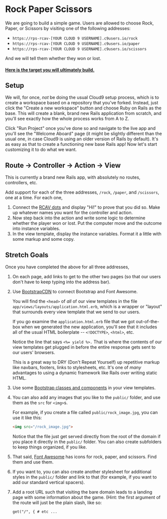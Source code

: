 # Rock Paper Scissors

We are going to build a simple game. Users are allowed to choose Rock, Paper, or Scissors by visiting one of the following addresses:

 - `https://rps-rcav-[YOUR CLOUD 9 USERNAME].c9users.io/rock`
 - `https://rps-rcav-[YOUR CLOUD 9 USERNAME].c9users.io/paper`
 - `https://rps-rcav-[YOUR CLOUD 9 USERNAME].c9users.io/scissors`

And we will tell them whether they won or lost.

#### [Here is the target you will ultimately build.](https://rps-rcav-target.herokuapp.com)

## Setup

We will, for once, _not_ be doing the usual Cloud9 setup process, which is to create a workspace based on a repository that you've forked. Instead, just click the "Create a new workspace" button and choose Ruby on Rails as the base. This will create a blank, brand new Rails application from scratch, and you'll see exactly how the whole process works from A to Z.

Click "Run Project" once you've done so and navigate to the live app and you'll see the "Welcome Aboard" page (it might be slightly different than the usual one, in case Cloud9 is using an older version of Rails by default). It's as easy as that to create a functioning new base Rails app! Now let's start customizing it to do what we want.

## Route → Controller → Action → View

This is currently a brand new Rails app, with absolutely no routes, controllers, etc.

Add support for each of the three addresses, `/rock`, `/paper`, and `/scissors`, one at a time. For each one,

 1. Connect the [RCAV dots](https://guides.firstdraft.com/rcav-flowchart.html) and display "Hi!" to prove that you did so. Make up whatever names you want for the controller and action.
 1. Now step back into the action and write some logic to determine whether the player won or lost. Put the computer move and the outcome into instance variables.
 1. In the view template, display the instance variables. Format it a little with some markup and some copy.

## Stretch Goals

Once you have completed the above for all three addresses,

 1. On each page, add links to get to the other two pages (so that our users don't have to keep typing into the address bar).

 1. Use [BootstrapCDN](https://www.bootstrapcdn.com/) to connect Bootstrap and Font Awesome.

    You will find the `<head>` of _all_ of our view templates in the file `app/views/layouts/application.html.erb`, which is a wrapper or "layout" that surrounds every view template that we send to our users.

    If you go examine the `application.html.erb` file that we got out-of-the-box when we generated the new application, you'll see that it includes all of the usual HTML boilerplate -- `<!DOCTYPE>`, `<html>`, etc.

    Notice the line that says `<%= yield %>.` That is where the contents of our view templates get plugged in before the entire response gets sent to our users' browsers.

    This is a great way to DRY (Don't Repeat Yourself) up repetitive markup like navbars, footers, links to stylesheets, etc. It's one of _many_ advantages to using a dynamic framework like Rails over writing static HTML.

 1. Use some [Bootstrap classes and components](http://getbootstrap.com/components/#btn-groups) in your view templates.

 1. You can also add any images that you like to the `public/` folder, and use them as the `src` for `<img>`s.

    For example, if you create a file called `public/rock_image.jpg`, you can use it like this:

    ```html
    <img src="/rock_image.jpg">
    ```

    Notice that the file just get served directly from the root of the domain if you place it directly in the `public/` folder. You can also create subfolders to keep things organized, if you like.

 1. That said, [Font Awesome](http://fontawesome.io/icons/) has icons for rock, paper, and scissors. Find them and use them.

 1. If you want to, you can also create another stylesheet for additional styles in the `public/` folder and link to that (for example, if you want to add our standard vertical spacers).

 1. Add a root URL such that visiting the bare domain leads to a landing page with some information about the game. (Hint: the first argument of the route will just be the plain slash, like so:

        get("/", { # etc ...
